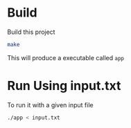 # Build
Build this project

```bash
make
```

This will produce a executable called `app`

# Run Using input.txt

To run it with a given input file

```bash
./app < input.txt
```




